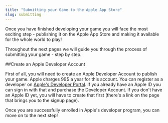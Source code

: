 ```yaml
---
title: "Submitting your Game to the Apple App Store"
slug: submitting
--- 
```


Once you have finished developing your game you will face the most exciting step - publishing it on the Apple App Store and making it available for the whole world to play!

Throughout the next pages we will guide you through the process of submitting your game - step by step.

##Create an Apple Developer Account

First of all, you will need to create an Apple Developer Account to publish your game. Apple charges 99$ a year for this account. You can register as a developer on [Apple's Developer Portal](https://developer.apple.com/register/index.action). If you already have an Apple ID you can sign in with that and purchase the Developer Account. If you don't have an Apple ID yet, you will have to create that first (there's a link on the page that brings you to the signup page).

Once you are successfully enrolled in Apple's developer program, you can move on to the next step!